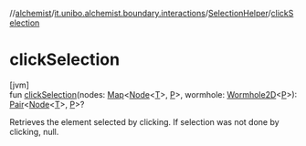//[alchemist](../../../index.md)/[it.unibo.alchemist.boundary.interactions](../index.md)/[SelectionHelper](index.md)/[clickSelection](click-selection.md)

# clickSelection

[jvm]\
fun [clickSelection](click-selection.md)(nodes: [Map](https://kotlinlang.org/api/latest/jvm/stdlib/kotlin.collections/-map/index.html)<[Node](../../it.unibo.alchemist.model.interfaces/-node/index.md)<[T](index.md)>, [P](index.md)>, wormhole: [Wormhole2D](../../it.unibo.alchemist.boundary.wormhole.interfaces/-wormhole2-d/index.md)<[P](index.md)>): [Pair](https://kotlinlang.org/api/latest/jvm/stdlib/kotlin/-pair/index.html)<[Node](../../it.unibo.alchemist.model.interfaces/-node/index.md)<[T](index.md)>, [P](index.md)>?

Retrieves the element selected by clicking. If selection was not done by clicking, null.
